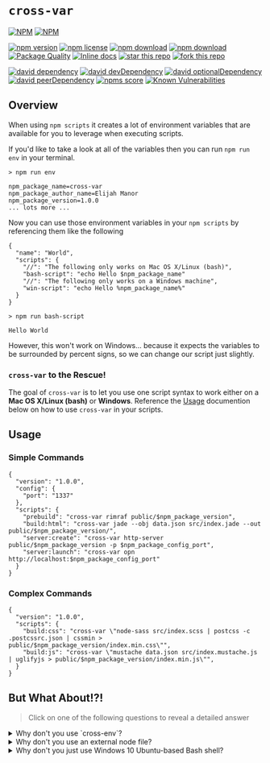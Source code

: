 # `cross-var`

[![NPM](https://nodei.co/npm/cross-var.png?downloads=true&downloadRank=true&stars=true)](https://nodei.co/npm/cross-var/) 
[![NPM](https://nodei.co/npm-dl/cross-var.png?months=9&height=3)](https://nodei.co/npm/cross-var/)

[![npm version](https://img.shields.io/npm/v/cross-var.svg)](https://www.npmjs.com/package/cross-var)
[![npm license](https://img.shields.io/npm/l/cross-var.svg)](https://www.npmjs.com/package/cross-var)
[![npm download](https://img.shields.io/npm/dm/cross-var.svg)](https://www.npmjs.com/package/cross-var)
[![npm download](https://img.shields.io/npm/dt/cross-var.svg)](https://www.npmjs.com/package/cross-var)
[![Package Quality](http://npm.packagequality.com/shield/cross-var.svg)](http://packagequality.com/#?package=cross-var)
[![Inline docs](http://inch-ci.org/github/elijahmanor/cross-var.svg?branch=master)](http://inch-ci.org/github/elijahmanor/cross-var)
[![star this repo](http://githubbadges.com/star.svg?user=HansHammel&repo=cross-var&style=flat&color=fff&background=007ec6)](https://github.com/elijahmanor/cross-var)
[![fork this repo](http://githubbadges.com/fork.svg?user=HansHammel&repo=cross-var&style=flat&color=fff&background=007ec6)](https://github.com/elijahmanor/cross-var/fork)

[![david dependency](https://img.shields.io/david/elijahmanor/cross-var.svg)](https://david-dm.org/elijahmanor/cross-var)
[![david devDependency](https://img.shields.io/david/dev/elijahmanor/cross-var.svg)](https://david-dm.org/elijahmanor/cross-var)
[![david optionalDependency](https://img.shields.io/david/optional/elijahmanor/cross-var.svg)](https://david-dm.org/elijahmanor/cross-var)
[![david peerDependency](https://img.shields.io/david/peer/elijahmanor/cross-var.svg)](https://david-dm.org/elijahmanor/cross-var)
[![npms score](https://badges.npms.io/cross-var.svg)](https://www.npmjs.com/package/cross-var)
[![Known Vulnerabilities](https://snyk.io/test/github/elijahmanor/cross-var/badge.svg)](https://snyk.io/test/github/elijahmanor/cross-var)

## Overview

When using `npm scripts` it creates a lot of environment variables that are available for you to leverage when executing scripts.

If you'd like to take a look at all of the variables then you can run `npm run env` in your terminal. 

```
> npm run env

npm_package_name=cross-var
npm_package_author_name=Elijah Manor
npm_package_version=1.0.0
... lots more ...
```

Now you can use those environment variables in your `npm scripts` by referencing them like the following

```
{
  "name": "World",
  "scripts": {
    "//": "The following only works on Mac OS X/Linux (bash)",
    "bash-script": "echo Hello $npm_package_name"
    "//": "The following only works on a Windows machine",
    "win-script": "echo Hello %npm_package_name%"
  }
}
```

```
> npm run bash-script

Hello World
```
However, this won't work on Windows... because it expects the variables to be surrounded by percent signs, so we can change our script just slightly.

### `cross-var` to the Rescue!

The goal of `cross-var` is to let you use one script syntax to work either on a **Mac OS X/Linux (bash)** or **Windows**. Reference the [Usage]() documention below on how to use `cross-var` in your scripts.

## Usage

### Simple Commands

```
{
  "version": "1.0.0",
  "config": {
    "port": "1337"
  },
  "scripts": {
    "prebuild": "cross-var rimraf public/$npm_package_version",
    "build:html": "cross-var jade --obj data.json src/index.jade --out public/$npm_package_version/",
    "server:create": "cross-var http-server public/$npm_package_version -p $npm_package_config_port",
    "server:launch": "cross-var opn http://localhost:$npm_package_config_port"
  }
}
```

### Complex Commands

```
{
  "version": "1.0.0",
  "scripts": {
    "build:css": "cross-var \"node-sass src/index.scss | postcss -c .postcssrc.json | cssmin > public/$npm_package_version/index.min.css\"",
    "build:js": "cross-var \"mustache data.json src/index.mustache.js | uglifyjs > public/$npm_package_version/index.min.js\"",
  }
}
```

## But What About!?!

> Click on one of the following questions to reveal a detailed answer

<details>
	<summary>Why don't you use `cross-env`?</summary>
    `cross-env` is great for scripts that need a particular environment variable
set, but isn't intended to fix cross-environment issues when using variables
inside an `npm script` 
</details>

<details>
	<summary>Why don't you use an external node file?</summary>
    That is a fine solution to this problem, but if you would rather stick to
straight up `npm scripts`, then this is a good solution
</details>

<details>
  <summary>Why don't you just use Windows 10 Ubuntu-based Bash shell?</summary>
Yes, if you can do that... then great! Windows 10’s version 1607 update, dubbed the “Anniversary Update”, has [intergrated a great bash shell](https://msdn.microsoft.com/en-us/commandline/wsl/about) that should allow you to run Linux software directly on Windows without any changes.

However, if you want to support older Windows versions, then you might consider using `cross-env` or another approach to leverage environment variables in your scripts.
</details>
